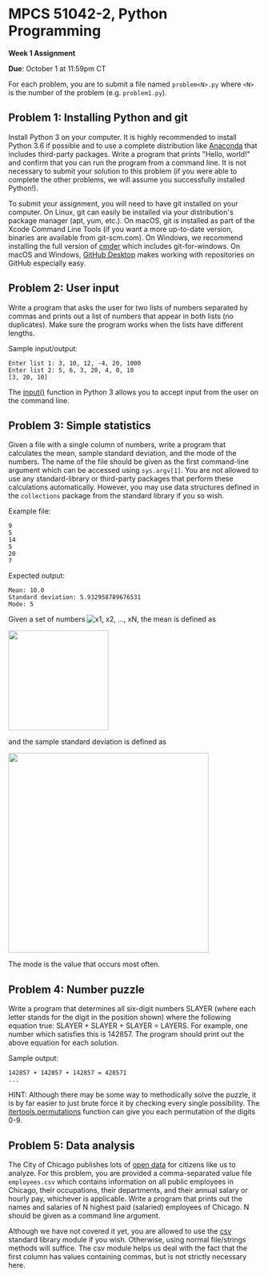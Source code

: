 # MPCS 51042-2, Python Programming

**Week 1 Assignment**

**Due**: October 1 at 11:59pm CT

For each problem, you are to submit a file named `problem<N>.py` where `<N>` is the number of the problem (e.g. `problem1.py`).

## Problem 1: Installing Python and git

Install Python 3 on your computer. It is highly recommended to install Python 3.6 if possible and to use a complete distribution like [Anaconda](https://www.anaconda.com/distribution/) that includes third-party packages. Write a program that prints "Hello, world!" and confirm that you can run the program from a command line. It is not necessary to submit your solution to this problem (if you were able to complete the other problems, we will assume you successfully installed Python!).

To submit your assignment, you will need to have git installed on your computer. On Linux, git can easily be installed via your distribution's package manager (apt, yum, etc.). On macOS, git is installed as part of the Xcode Command Line Tools (if you want a more up-to-date version, binaries are available from git-scm.com). On Windows, we recommend installing the full version of [cmder](http://cmder.net/) which includes git-for-windows. On macOS and Windows, [GitHub Desktop](https://desktop.github.com/) makes working with repositories on GitHub especially easy.

## Problem 2: User input

Write a program that asks the user for two lists of numbers separated by commas and prints out a list of numbers that appear in both lists (no duplicates). Make sure the program works when the lists have different lengths.

Sample input/output:

```
Enter list 1: 3, 10, 12, -4, 20, 1000
Enter list 2: 5, 6, 3, 20, 4, 0, 10
[3, 20, 10]
```

The [input()](https://docs.python.org/3/library/functions.html#input) function in Python 3 allows you to accept input from the user on the command line.

## Problem 3: Simple statistics

Given a file with a single column of numbers, write a program that calculates the mean, sample standard deviation, and the mode of the numbers. The name of the file should be given as the first command-line argument which can be accessed using `sys.argv[1]`. You are not allowed to use any standard-library or third-party packages that perform these calculations automatically. However, you may use data structures defined in the `collections` package from the standard library if you so wish.

Example file:

```
9
5
14
5
20
7
```

Expected output:

```
Mean: 10.0
Standard deviation: 5.932958789676531
Mode: 5
```

Given a set of numbers ![x1, x2, ..., xN](http://latex2png.com/output//latex_a3e193ded50263c7ba1f2d27c8e8f3ec.png), the mean is defined as

<img src="http://latex2png.com/output//latex_2a0ab21f8500874baa6c73562bc3ae79.png" width="200">

and the sample standard deviation is defined as

<img src="http://latex2png.com/output//latex_c192025b80d0e398f5c3379398db8d40.png" width="400">

The mode is the value that occurs most often.

## Problem 4: Number puzzle

Write a program that determines all six-digit numbers SLAYER (where each letter stands for the digit in the position shown) where the following equation true: SLAYER + SLAYER + SLAYER = LAYERS. For example, one number which satisfies this is 142857. The program should print out the above equation for each solution.

Sample output:

```
142857 + 142857 + 142857 = 428571
...
```

HINT: Although there may be some way to methodically solve the puzzle, it is by far easier to just brute force it by checking every single possibility. The [itertools.permutations](https://docs.python.org/3/library/itertools.html#itertools.permutations) function can give you each permutation of the digits 0-9.

## Problem 5: Data analysis

The City of Chicago publishes lots of [open data](https://data.cityofchicago.org/) for citizens like us to analyze. For this problem, you are provided a comma-separated value file `employees.csv` which contains information on all public employees in Chicago, their occupations, their departments, and their annual salary or hourly pay, whichever is applicable. Write a program that prints out the names and salaries of N highest paid (salaried) employees of Chicago. N should be given as a command line argument.

Although we have not covered it yet, you are allowed to use the [csv](https://docs.python.org/3/library/csv.html) standard library module if you wish. Otherwise, using normal file/strings methods will suffice. The csv module helps us deal with the fact that the first column has values containing commas, but is not strictly necessary here.
